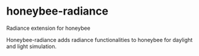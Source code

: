 # honeybee-radiance
Radiance extension for honeybee

Honeybee-radiance adds radiance functionalities to honeybee for daylight and light
simulation.

